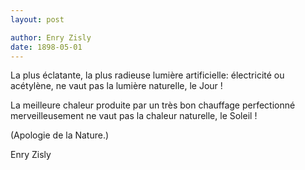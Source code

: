 ```yaml
---
layout: post

author: Enry Zisly
date: 1898-05-01
---
```


La plus éclatante, la plus radieuse lumière artificielle: électricité ou acétylène, ne vaut pas la lumière naturelle, le Jour !

La meilleure chaleur produite par un très bon chauffage perfectionné merveilleusement ne vaut pas la chaleur naturelle, le Soleil ! 

  (Apologie de la Nature.)

Enry Zisly